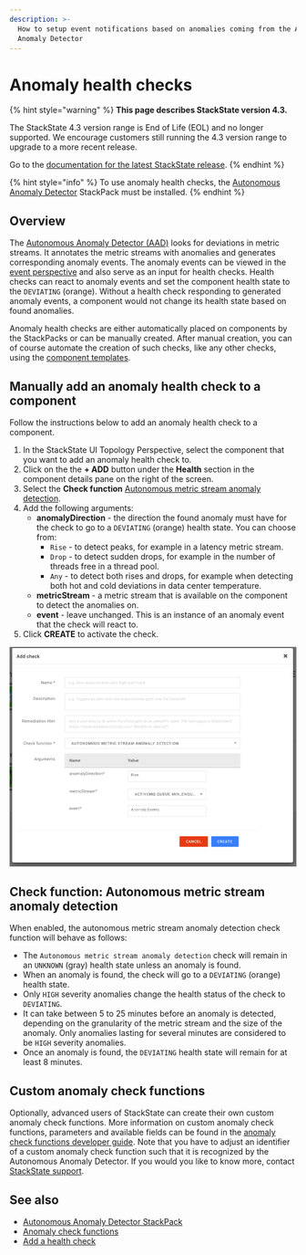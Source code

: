 ```yaml
---
description: >-
  How to setup event notifications based on anomalies coming from the Autonomous
  Anomaly Detector
---
```


# Anomaly health checks

{% hint style="warning" %}
**This page describes StackState version 4.3.**

The StackState 4.3 version range is End of Life (EOL) and no longer supported. We encourage customers still running the 4.3 version range to upgrade to a more recent release.

Go to the [documentation for the latest StackState release](https://docs.stackstate.com/).
{% endhint %}

{% hint style="info" %}
To use anomaly health checks, the [Autonomous Anomaly Detector](../../stackpacks/add-ons/aad.md) StackPack must be installed.
{% endhint %}

## Overview

The [Autonomous Anomaly Detector \(AAD\)](../../stackpacks/add-ons/aad.md) looks for deviations in metric streams. It annotates the metric streams with anomalies and generates corresponding anomaly events. The anomaly events can be viewed in the [event perspective](../perspectives/events_perspective.md) and also serve as an input for health checks. Health checks can react to anomaly events and set the component health state to the `DEVIATING` \(orange\). Without a health check responding to generated anomaly events, a component would not change its health state based on found anomalies.

Anomaly health checks are either automatically placed on components by the StackPacks or can be manually created. After manual creation, you can of course automate the creation of such checks, like any other checks, using the [component templates](../../configure/telemetry/telemetry_synchronized_topology.md).

## Manually add an anomaly health check to a component

Follow the instructions below to add an anomaly health check to a component.

1. In the StackState UI Topology Perspective, select the component that you want to add an anomaly health check to.
2. Click on the the **+ ADD** button under the **Health** section in the component details pane on the right of the screen. 
3. Select the **Check function** [Autonomous metric stream anomaly detection](anomaly-health-checks.md#check-function-autonomous-metric-stream-anomaly-detection).
4. Add the following arguments:
   * **anomalyDirection** - the direction the found anomaly must have for the check to go to a `DEVIATING` \(orange\) health state. You can choose from:
     * `Rise` - to detect peaks, for example in a latency metric stream.
     * `Drop` - to detect sudden drops, for example in the number of threads free in a thread pool.
     * `Any` - to detect both rises and drops, for example when detecting both hot and cold deviations in data center temperature.
   * **metricStream** - a metric stream that is available on the component to detect the anomalies on.
   * **event** - leave unchanged. This is an instance of an anomaly event that the check will react to. 
5. Click **CREATE** to activate the check. 

![Add an autonomous metric stream anomaly detection check](../../.gitbook/assets/v43_autonomous_metric_stream_anomaly_detection_check.png)

## Check function: Autonomous metric stream anomaly detection

When enabled, the autonomous metric stream anomaly detection check function will behave as follows:

* The `Autonomous metric stream anomaly detection` check will remain in an `UNKNOWN` \(gray\) health state unless an anomaly is found. 
* When an anomaly is found, the check will go to a `DEVIATING` \(orange\) health state. 
* Only `HIGH` severity anomalies change the health status of the check to `DEVIATING`.
* It can take between 5 to 25 minutes before an anomaly is detected, depending on the granularity of the metric stream and the size of the anomaly. Only anomalies lasting for several minutes are considered to be `HIGH` severity anomalies. 
* Once an anomaly is found, the `DEVIATING` health state will remain for at least 8 minutes. 

## Custom anomaly check functions

Optionally, advanced users of StackState can create their own custom anomaly check functions. More information on custom anomaly check functions, parameters and available fields can be found in the [anomaly check functions developer guide](../../develop/developer-guides/custom-functions/check-functions.md#anomaly-check-functions). Note that you have to adjust an identifier of a custom anomaly check function such that it is recognized by the Autonomous Anomaly Detector. If you would you like to know more, contact [StackState support](https://support.stackstate.com).

## See also

* [Autonomous Anomaly Detector StackPack](../../stackpacks/add-ons/aad.md)
* [Anomaly check functions](../../develop/developer-guides/custom-functions/check-functions.md#anomaly-check-functions)
* [Add a health check](add-a-health-check.md)

